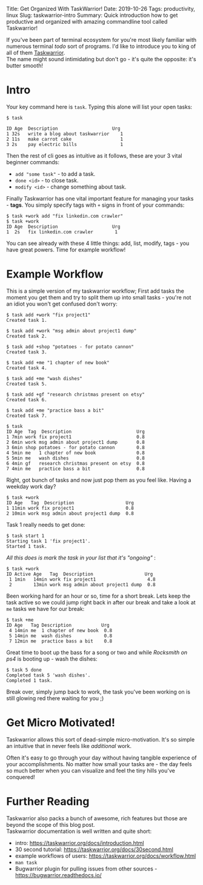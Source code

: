 Title: Get Organized With TaskWarrior!
Date: 2019-10-26
Tags: productivity, linux
Slug: taskwarrior-intro
Summary: Quick introduction how to get productive and organized with amazing commandline tool called Taskwarrior!

If you've been part of terminal ecosystem for you're most likely familiar with numerous terminal _todo_ sort of programs. I'd like to introduce you to king of all of them [Taskwarrior][taskwarrior].   
The name might sound intimidating but don't go - it's quite the opposite: it's butter smooth!  

# Intro

Your key command here is `task`. Typing this alone will list your open tasks:

    $ task 

    ID Age  Description                    Urg 
    1 32s   write a blog about taskwarrior    1
    2 11s   make carrot cake                  1
    3 2s    pay electric bills                1

Then the rest of cli goes as intuitive as it follows, these are your 3 vital beginner commands:

* `add "some task"` - to add a task.
* `done <id>` - to close task.
* `modify <id>` - change something about task.
    
Finally Taskwarrior has one vital important feature for managing your tasks - __tags__. You simply specify tags with `+` signs in front of your commands:

    $ task +work add "fix linkedin.com crawler"
    $ task +work 
    ID Age  Description                    Urg 
    1  2s   fix linkedin.com crawler        1

You can see already with these 4 little things: add, list, modify, tags - you have great powers. Time for example workflow!

# Example Workflow

This is a simple version of my taskwarrior workflow; First add tasks the moment you get them and try to split them up into small tasks - you're not an idiot you won't get confused don't worry:

```shell
$ task add +work "fix project1"
Created task 1.

$ task add +work "msg admin about project1 dump"
Created task 2.

$ task add +shop "potatoes - for potato cannon"
Created task 3.

$ task add +me "1 chapter of new book"
Created task 4.

$ task add +me "wash dishes"
Created task 5.

$ task add +gf "research christmas present on etsy"
Created task 6.

$ task add +me "practice bass a bit"
Created task 7.

$ task
ID Age  Tag  Description                        Urg 
1 7min work fix project1                        0.8
2 6min work msg admin about project1 dump       0.8
3 6min shop potatoes - for potato cannon        0.8
4 5min me   1 chapter of new book               0.8
5 5min me   wash dishes                         0.8
6 4min gf   research christmas present on etsy  0.8
7 4min me   practice bass a bit                 0.8 
```

Right, got bunch of tasks and now just pop them as you feel like. Having a weekday work day? 

    $ task +work
    ID Age   Tag  Description                   Urg 
    1 11min work fix project1                   0.8
    2 10min work msg admin about project1 dump  0.8
 
Task 1 really needs to get done: 

    $ task start 1
    Starting task 1 'fix project1'.
    Started 1 task.

_All this does is mark the task in your list that it's "ongoing"_ :
    
    $ task +work
    ID Active Age   Tag  Description                   Urg 
     1 1min   14min work fix project1                   4.8
     2        13min work msg admin about project1 dump  0.8  
     
 Been working hard for an hour or so, time for a short break. Lets keep the task active so we could jump right back in after our break and take a look at `me` tasks we have for our break:
    
    $ task +me 
    ID Age   Tag Description           Urg 
     4 14min me  1 chapter of new book  0.8    
     5 14min me  wash dishes            0.8
     7 12min me  practice bass a bit    0.8
     
Great time to boot up the bass for a song or two and while _Rocksmith on ps4_ is booting up - wash the dishes:

    $ task 5 done
    Completed task 5 'wash dishes'.
    Completed 1 task.
    
Break over, simply jump back to work, the task you've been working on is still glowing red there waiting for you ;)

# Get Micro Motivated!

Taskwarrior allows this sort of dead-simple micro-motivation. It's so simple an intuitive that in never feels like _additional_ work.

Often it's easy to go through your day without having tangible experience of your accomplishments. No matter how small your tasks are - the day feels so much better when you can visualize and feel the tiny hills you've conquered!

# Further Reading

Taskwarrior also packs a bunch of awesome, rich features but those are beyond the scope of this blog post.  
Taskwarrior documentation is well written and quite short:

* intro: https://taskwarrior.org/docs/introduction.html
* 30 second tutorial: https://taskwarrior.org/docs/30second.html
* example workflows of users: https://taskwarrior.org/docs/workflow.html
* `man task`
* Bugwarrior plugin for pulling issues from other sources - https://bugwarrior.readthedocs.io/



[taskwarrior]: https://taskwarrior.org/
